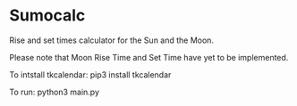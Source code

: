 # Sumocalc
Rise and set times calculator for the Sun and the Moon.

Please note that Moon Rise Time and Set Time have yet to be implemented.

To intstall tkcalendar: pip3 install tkcalendar

To run: python3 main.py
